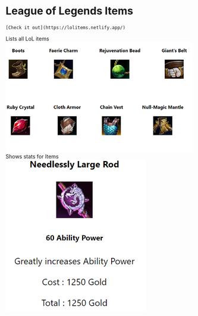 # League of Legends Items  
    
    [Check it out](https://lolitems.netlify.app/)
  Lists all LoL items    
  ![main screen](/public/home.PNG)
  Shows stats for Items    
  ![main screen](/public/item.PNG)
